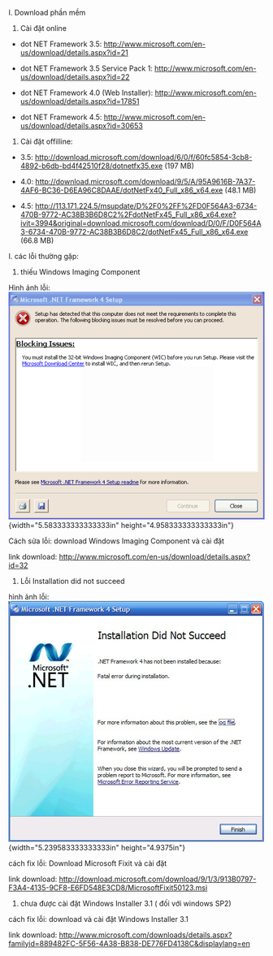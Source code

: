 I.  Download phần mềm

<!-- -->

1.  Cài đặt online

-   dot NET Framework 3.5:
    <http://www.microsoft.com/en-us/download/details.aspx?id=21>

-   dot NET Framework 3.5 Service Pack 1:
    <http://www.microsoft.com/en-us/download/details.aspx?id=22>

-   dot NET Framework 4.0 (Web Installer):
    <http://www.microsoft.com/en-us/download/details.aspx?id=17851>

-   dot NET Framework 4.5:
    <http://www.microsoft.com/en-us/download/details.aspx?id=30653>

1.  Cài đặt offilline:

-   3.5:
    <http://download.microsoft.com/download/6/0/f/60fc5854-3cb8-4892-b6db-bd4f42510f28/dotnetfx35.exe>
    (197 MB)

-   4.0:
    <http://download.microsoft.com/download/9/5/A/95A9616B-7A37-4AF6-BC36-D6EA96C8DAAE/dotNetFx40_Full_x86_x64.exe>
    (48.1 MB)

-   4.5:
    <http://113.171.224.5/msupdate/D%2F0%2FF%2FD0F564A3-6734-470B-9772-AC38B3B6D8C2%2FdotNetFx45_Full_x86_x64.exe?ivit=3994&original=download.microsoft.com/download/D/0/F/D0F564A3-6734-470B-9772-AC38B3B6D8C2/dotNetFx45_Full_x86_x64.exe>
    (66.8 MB)

I.  các lỗi thường gặp:

<!-- -->

1.  thiếu Windows Imaging Component

Hình ảnh lỗi:
![](3.5.1-cai-dat-dot-net-media/media/image1.png){width="5.583333333333333in"
height="4.958333333333333in"}

Cách sửa lỗi: download Windows Imaging Component và cài đặt

link download:
<http://www.microsoft.com/en-us/download/details.aspx?id=32>

1.  Lỗi Installation did not succeed

hình ảnh lỗi:
![](3.5.1-cai-dat-dot-net-media/media/image2.jpeg){width="5.239583333333333in"
height="4.9375in"}

cách fix lỗi: Download Microsoft Fixit và cài đặt

link download:
<http://download.microsoft.com/download/9/1/3/913B0797-F3A4-4135-9CF8-E6FD548E3CD8/MicrosoftFixit50123.msi>

1.  chưa được cài đặt Windows Installer 3.1 ( đối với windows SP2)

cách fix lỗi: download và cài đặt Windows Installer 3.1

link download:
<http://www.microsoft.com/downloads/details.aspx?familyid=889482FC-5F56-4A38-B838-DE776FD4138C&displaylang=en>
